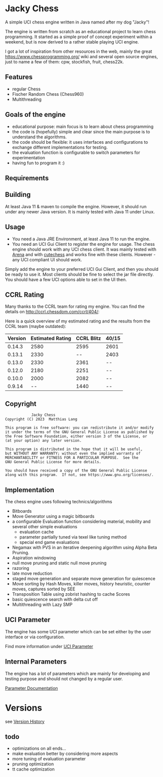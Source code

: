# Jacky Chess

A simple UCI chess engine written in Java named after my dog "Jacky"!
                                                  
The engine is written from scratch as an educational project to learn chess programming.
It started as a simple proof of concept experiment within a weekend, but is now derived to a rather stable playing UCI engine.

I got a lot of inspiration from other resources in the web, mainly the great https://www.chessprogramming.org/ wiki
and several open source engines, just to name a few of them: cpw, stockfish, fruit, chess22k.
                      
## Features
                                 
- regular Chess
- Fischer Random Chess (Chess960)
- Multithreading

## Goals of the engine

- educational purpose: main focus is to learn about chess programming
- the code is (hopefully) simple and clear since the main purpose is to understand the algorithms.
- the code should be flexible: it uses interfaces and configurations to exchange different implementations for testing.
- the evaluation function is configurable to switch parameters for experimentation
- having fun to program it :)

## Requirements
                                   
## Building

At least Java 11 & maven to compile the engine.
However, it should run under any newer Java version. It is mainly tested with Java 11 under Linux.         
           
## Usage


 - You need a Java JRE Environment, at least Java 11 to run the engine.
 - You need an UCI Gui Client to register the engine for usage. The chess engine should work with any UCI chess client.
It was mainly tested with [Arena](http://www.playwitharena.de/) and with [cutechess](https://github.com/cutechess/cutechess)
and works fine with these clients. However - any UCI compliant UI should work.

Simply add the engine to your preferred UCI Gui Client, and then you should be ready to use it. Most clients should be fine
to select the jar file directly.
You should have a few UCI options able to set in the UI then.

## CCRL Rating

Many thanks to the CCRL team for rating my engine. You can find the details 
on http://ccrl.chessdom.com/ccrl/404/:          

Here is a quick overview of my estimated rating and the results from the CCRL team (maybe outdated):

| Version | Estimated Rating | CCRL Blitz | 40/15 |
|---------|------------------|------------|-------|
| 0.14.3  | 2580             | 2595       | 2601  |
| 0.13.1  | 2330             | --         | 2403  |
| 0.13.0  | 2330             | 2361       | --    |
| 0.12.0  | 2180             | 2251       | --    |
| 0.10.0  | 2000             | 2082       | --    |
| 0.9.14  | --               | 1440       | --    |

## Copyright


                Jacky Chess 
    Copyright (C) 2023  Matthias Lang

    This program is free software: you can redistribute it and/or modify
    it under the terms of the GNU General Public License as published by
    the Free Software Foundation, either version 3 of the License, or
    (at your option) any later version.

    This program is distributed in the hope that it will be useful,
    but WITHOUT ANY WARRANTY; without even the implied warranty of
    MERCHANTABILITY or FITNESS FOR A PARTICULAR PURPOSE.  See the
    GNU General Public License for more details.

    You should have received a copy of the GNU General Public License
    along with this program.  If not, see https://www.gnu.org/licenses/.

## Implementation

The chess engine uses following technics/algorithms 

- Bitboards
- Move Generator using a magic bitboards  
- a configurable Evaluation function considering material, mobility and several other simple evaluations
  - evaluation cache
  - parameter partially tuned via texel like tuning method
  - special end game evaluations
- Negamax with PVS in an iterative deepening algorithm using Alpha Beta Pruning.
- Aspiration windowing
- null move pruning and static null move pruning
- razoring
- late move reduction
- staged move generation and separate move generation for quiescence
- Move sorting by Hash Moves, killer moves, history heuristic, counter moves, captures sorted by SEE
- Transposition Table using zobrist hashing to cache Scores
- basic quiescence search with delta cut off
- Multithreading with Lazy SMP


## UCI Parameter

The engine has some UCI parameter which can be set either by the user interface or via configuration.

Find more information under [UCI Parameter](docs/uciparameter.md)

## Internal Parameters

The engine has a lot of parameters which are mainly for developing and testing purpose and should not changed
by a regular user.

[Parameter Documentation](docs/internalparameter.md)



# Versions

see [Version History](docs/versionhistory.md)                     


## todo 
           
- optimizations on all ends...
- make evaluation better by considering more aspects
- more tuning of evaluation parameter
- pruning optimization
- tt cache optimization


